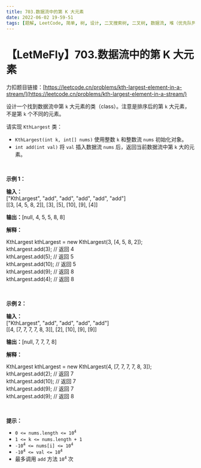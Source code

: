 ```yaml
---
title: 703.数据流中的第 K 大元素
date: 2022-06-02 19-59-51
tags: [题解, LeetCode, 简单, 树, 设计, 二叉搜索树, 二叉树, 数据流, 堆（优先队列）]
---
```


# 【LetMeFly】703.数据流中的第 K 大元素

力扣题目链接：[https://leetcode.cn/problems/kth-largest-element-in-a-stream/](https://leetcode.cn/problems/kth-largest-element-in-a-stream/)

<p>设计一个找到数据流中第 <code>k</code> 大元素的类（class）。注意是排序后的第 <code>k</code> 大元素，不是第 <code>k</code> 个不同的元素。</p>

<p>请实现 <code>KthLargest</code>&nbsp;类：</p>

<ul>
	<li><code>KthLargest(int k, int[] nums)</code> 使用整数 <code>k</code> 和整数流 <code>nums</code> 初始化对象。</li>
	<li><code>int add(int val)</code> 将 <code>val</code> 插入数据流 <code>nums</code> 后，返回当前数据流中第 <code>k</code> 大的元素。</li>
</ul>

<p>&nbsp;</p>

<p><strong class="example">示例 1：</strong></p>

<div class="example-block">
<p><strong>输入：</strong><br />
<span class="example-io">["KthLargest", "add", "add", "add", "add", "add"]<br />
[[3, [4, 5, 8, 2]], [3], [5], [10], [9], [4]]</span></p>

<p><strong>输出：</strong><span class="example-io">[null, 4, 5, 5, 8, 8]</span></p>

<p><strong>解释：</strong></p>

<p>KthLargest kthLargest = new KthLargest(3, [4, 5, 8, 2]);<br />
kthLargest.add(3); // 返回 4<br />
kthLargest.add(5); // 返回 5<br />
kthLargest.add(10); // 返回 5<br />
kthLargest.add(9); // 返回 8<br />
kthLargest.add(4); // 返回 8</p>

<p>&nbsp;</p>
</div>

<p><strong class="example">示例&nbsp;2：</strong></p>

<div class="example-block">
<p><strong>输入：</strong><br />
<span class="example-io">["KthLargest", "add", "add", "add", "add"]<br />
[[4, [7, 7, 7, 7, 8, 3]], [2], [10], [9], [9]]</span></p>

<p><span class="example-io"><b>输出：</b>[null, 7, 7, 7, 8]</span></p>

<p><strong>解释：</strong></p>
KthLargest kthLargest = new KthLargest(4, [7, 7, 7, 7, 8, 3]);<br />
kthLargest.add(2); // 返回 7<br />
kthLargest.add(10); // 返回 7<br />
kthLargest.add(9); // 返回 7<br />
kthLargest.add(9); // 返回 8</div>

<p>&nbsp;</p>
<strong>提示：</strong>

<ul>
	<li><code>0 &lt;= nums.length &lt;= 10<sup>4</sup></code></li>
	<li><code>1 &lt;= k &lt;= nums.length + 1</code></li>
	<li><code>-10<sup>4</sup> &lt;= nums[i] &lt;= 10<sup>4</sup></code></li>
	<li><code>-10<sup>4</sup> &lt;= val &lt;= 10<sup>4</sup></code></li>
	<li>最多调用 <code>add</code> 方法 <code>10<sup>4</sup></code> 次</li>
</ul>


    